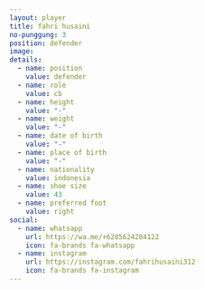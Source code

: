 ```yaml
---
layout: player
title: fahri husaini
no-punggung: 3
position: defender
image: 
details:
  - name: position
    value: defender
  - name: role
    value: cb
  - name: height
    value: "-"
  - name: weight
    value: "-"
  - name: date of birth
    value: "-"
  - name: place of birth
    value: "-"
  - name: nationality
    value: indonesia
  - name: shoe size
    value: 43
  - name: preferred foot
    value: right
social:
  - name: whatsapp
    url: https://wa.me/+6285624284122
    icon: fa-brands fa-whatsapp
  - name: instagram
    url: https://instagram.com/fahrihusaini312
    icon: fa-brands fa-instagram
---
```

